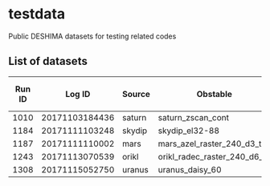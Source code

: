 # testdata
Public DESHIMA datasets for testing related codes

## List of datasets

| Run ID | Log ID | Source | Obstable | Az (deg) | El (deg) | ALMA PWV (mm) |
| --- | --- | --- | --- | --- | --- | --- |
| 1010 | 20171103184436 | saturn | saturn_zscan_cont | 86.3 | 83.5 | n/a |
| 1184 | 20171111103248 | skydip | skydip_el32-88 | 180.4 | 88 | 0.52 |
| 1187 | 20171111110002 | mars | mars_azel_raster_240_d3_t4 | 71.2 | 45.6 | 0.51 |
| 1243 | 20171113070539 | orikl | orikl_radec_raster_240_d6_t4 | -26.2 | 70.6 | 2.85 |
| 1308 | 20171115052750 | uranus | uranus_daisy_60 | -59.4 | 34.4 | 2.49 |
